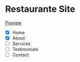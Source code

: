 # Restaurante Site

[Preview](https://otaviospadilha.github.io/site-restaurante-html-css-js/)

- [x] Home
- [x] About 
- [ ] Services
- [ ] Testimonials
- [ ] Contact
